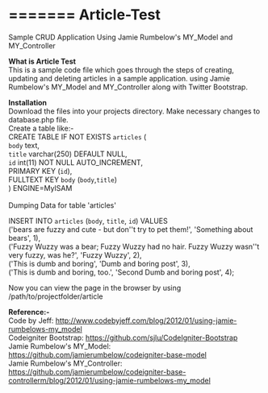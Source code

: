 =======
Article-Test
============

Sample CRUD Application Using Jamie Rumbelow's MY_Model and MY_Controller

<b>What is Article Test</b><br>
This is a sample code file which goes through the steps of creating, updating and deleting articles in a sample application.
using Jamie Rumbelow's MY_Model and MY_Controller along with Twitter Bootstrap.

<b>Installation</b><br>
Download the files into your projects directory. Make necessary changes to database.php file.<br>
Create a table like:-<br>
CREATE TABLE IF NOT EXISTS `articles` (<br>
 `body` text,<br>
 `title` varchar(250) DEFAULT NULL,<br>
 `id` int(11) NOT NULL AUTO_INCREMENT,<br>
 PRIMARY KEY (`id`),<br>
 FULLTEXT KEY `body` (`body`,`title`)<br>
) ENGINE=MyISAM <br>
<br>
Dumping Data for table 'articles'<br>


INSERT INTO `articles` (`body`, `title`, `id`) VALUES<br>
 ('bears are fuzzy and cute - but don''t try to pet them!', 'Something about bears', 1),<br>
 ('Fuzzy Wuzzy was a bear; Fuzzy Wuzzy had no hair. Fuzzy Wuzzy wasn''t very fuzzy, was he?', 'Fuzzy Wuzzy', 2),<br>
 ('This is dumb and boring', 'Dumb and boring post', 3),<br>
 ('This is dumb and boring, too.', 'Second Dumb and boring post', 4);<br>
 
 Now you can view the page in the browser by using /path/to/projectfolder/article<br>
 
 <b>Reference:-</b><br>
 Code by Jeff: http://www.codebyjeff.com/blog/2012/01/using-jamie-rumbelows-my_model<br>
 Codeigniter Bootstrap: https://github.com/sjlu/CodeIgniter-Bootstrap<br>
 Jamie Rumbelow's MY_Model: https://github.com/jamierumbelow/codeigniter-base-model<br>
Jamie Rumbelow's MY_Controller: https://github.com/jamierumbelow/codeigniter-base-controllerm/blog/2012/01/using-jamie-rumbelows-my_model<br>
